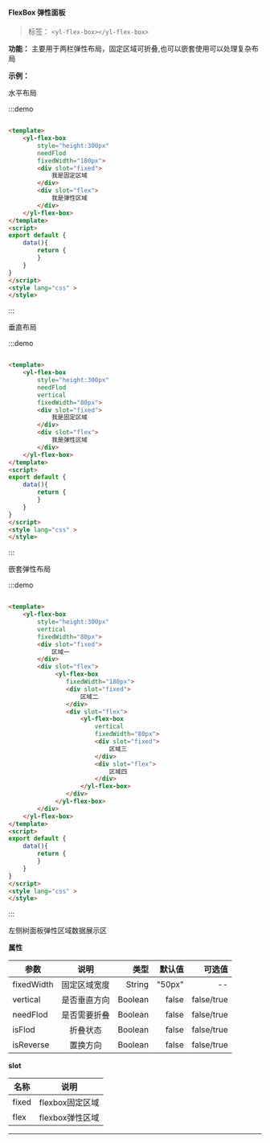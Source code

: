 
#### FlexBox 弹性面板

> 标签： `<yl-flex-box></yl-flex-box>` 


**功能：** 主要用于两栏弹性布局，固定区域可折叠,也可以嵌套使用可以处理复杂布局

**示例：**

水平布局

:::demo  

```html

<template>
    <yl-flex-box 
        style="height:300px" 
        needFlod 
        fixedWidth="180px">
        <div slot="fixed">
            我是固定区域
        </div>
        <div slot="flex">
            我是弹性区域
        </div>
    </yl-flex-box>
</template>
<script>
export default {
    data(){
        return {
        }
    }
}
</script>
<style lang="css" >
</style>

```
:::

垂直布局

:::demo  

```html

<template>
    <yl-flex-box 
        style="height:300px" 
        needFlod 
        vertical
        fixedWidth="80px">
        <div slot="fixed">
            我是固定区域
        </div>
        <div slot="flex">
            我是弹性区域
        </div>
    </yl-flex-box>
</template>
<script>
export default {
    data(){
        return {
        }
    }
}
</script>
<style lang="css" >
</style>

```
:::

嵌套弹性布局

:::demo  

```html

<template>
    <yl-flex-box 
        style="height:300px" 
        vertical
        fixedWidth="80px">
        <div slot="fixed">
            区域一
        </div>
        <div slot="flex">
             <yl-flex-box 
                fixedWidth="180px">
                <div slot="fixed">
                    区域二
                </div>
                <div slot="flex">
                    <yl-flex-box 
                        vertical
                        fixedWidth="80px">
                        <div slot="fixed">
                            区域三
                        </div>
                        <div slot="flex">
                            区域四
                        </div>
                    </yl-flex-box>  
                </div>
             </yl-flex-box>   
        </div>
    </yl-flex-box>
</template>
<script>
export default {
    data(){
        return {
        }
    }
}
</script>
<style lang="css" >
</style>

```
:::

左侧树面板弹性区域数据展示区



  **属性**

  | 参数        | 说明           |类型   |默认值|可选值|
  | ------------- |:-------------:| -----:|---:|---:|
  | fixedWidth| 固定区域宽度 | String|"50px" |--|
  | vertical| 是否垂直方向 | Boolean|false |false/true|
  | needFlod| 是否需要折叠 | Boolean|false |false/true|
  | isFlod| 折叠状态 | Boolean|false |false/true|
  | isReverse| 置换方向 | Boolean|false |false/true|

  **slot**
   
  | 名称        | 说明             |
  | ------------- |:-------------:|
  | fixed| flexbox固定区域 | 
  | flex| flexbox弹性区域 | 

---


